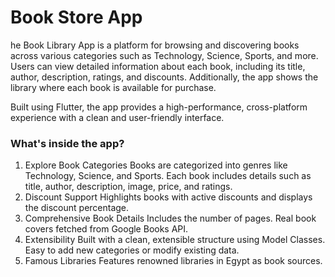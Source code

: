 # Book Store App
he Book Library App is a platform for browsing and discovering books across various categories such as Technology, Science, Sports, and more. Users can view detailed information about each book, including its title, author, description, ratings, and discounts. Additionally, the app shows the library where each book is available for purchase.

Built using Flutter, the app provides a high-performance, cross-platform experience with a clean and user-friendly interface.

### What's inside the app?

1. Explore Book Categories
Books are categorized into genres like Technology, Science, and Sports.
Each book includes details such as title, author, description, image, price, and ratings.
2. Discount Support
Highlights books with active discounts and displays the discount percentage.
3. Comprehensive Book Details
Includes the number of pages.
Real book covers fetched from Google Books API.
4. Extensibility
Built with a clean, extensible structure using Model Classes.
Easy to add new categories or modify existing data.
5. Famous Libraries
Features renowned libraries in Egypt as book sources.
